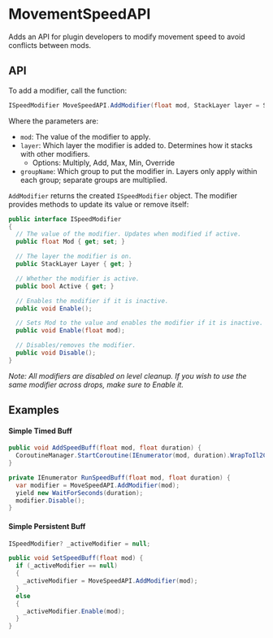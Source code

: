# MovementSpeedAPI

Adds an API for plugin developers to modify movement speed to avoid conflicts between mods.

## API

To add a modifier, call the function:

```cs
ISpeedModifier MoveSpeedAPI.AddModifier(float mod, StackLayer layer = StackLayer.Multiply, string groupName = "Default");
```
Where the parameters are:
- `mod`: The value of the modifier to apply.
- `layer`: Which layer the modifier is added to. Determines how it stacks with other modifiers.
  - Options: Multiply, Add, Max, Min, Override
- `groupName`: Which group to put the modifier in. Layers only apply within each group; separate groups are multiplied.

`AddModifier` returns the created `ISpeedModifier` object. The modifier provides methods to update its value or remove itself:

```cs
public interface ISpeedModifier
{
  // The value of the modifier. Updates when modified if active.
  public float Mod { get; set; }

  // The layer the modifier is on.
  public StackLayer Layer { get; }

  // Whether the modifier is active.
  public bool Active { get; }

  // Enables the modifier if it is inactive.
  public void Enable();

  // Sets Mod to the value and enables the modifier if it is inactive.
  public void Enable(float mod);

  // Disables/removes the modifier.
  public void Disable();
}
```

*Note: All modifiers are disabled on level cleanup. If you wish to use the same modifier across drops, make sure to Enable it.*

## Examples

#### Simple Timed Buff

```cs
public void AddSpeedBuff(float mod, float duration) {
  CoroutineManager.StartCoroutine(IEnumerator(mod, duration).WrapToIl2Cpp());
}

private IEnumerator RunSpeedBuff(float mod, float duration) {
  var modifier = MoveSpeedAPI.AddModifier(mod);
  yield new WaitForSeconds(duration);
  modifier.Disable();
}
```

#### Simple Persistent Buff

```cs
ISpeedModifier? _activeModifier = null;

public void SetSpeedBuff(float mod) {
  if (_activeModifier == null)
  {
    _activeModifier = MoveSpeedAPI.AddModifier(mod);
  }
  else
  {
    _activeModifier.Enable(mod);
  }
}
```